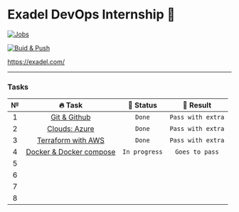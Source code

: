 # Exadel DevOps Internship 🤘

[![Jobs](https://github.com/kh-elbrus/exadel_practices/actions/workflows/workflow.yml/badge.svg)](https://github.com/kh-elbrus/exadel_practices/actions/workflows/workflow.yml)

[![Buid & Push](https://github.com/kh-elbrus/exadel_practices/actions/workflows/docker-image.yml/badge.svg)](https://github.com/kh-elbrus/exadel_practices/actions/workflows/docker-image.yml)

https://exadel.com/

---

### Tasks

| № 	| 🔥 Task 	| 👀 Status 	| 🚩 Result 	|
|:---:	|:---:	|:---:	|:---:	|
| 1 	| [Git & Github](./Task1/README.md) 	| `Done` 	| `Pass with extra` 	|
| 2 	| [Clouds: Azure](./Task2/README.md) 	| `Done` 	| `Pass with extra` 	|
| 3 	| [Terraform with AWS](./Task3/README.md) 	| `Done` 	| `Pass with extra` 	|
| 4 	| [Docker & Docker compose](./Task4/README.md) 	| `In progress` 	|  `Goes to pass`  |
| 5 	|  	|  	|  	|
| 6 	|  	|  	|  	|
| 7 	|  	|  	|  	|
| 8 	|  	|  	|  	|
